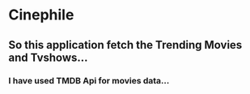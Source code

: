 # Cinephile

## So this application fetch the Trending Movies and Tvshows...

### I have used TMDB Api for movies data...

